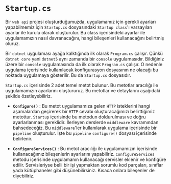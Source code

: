 # **`Startup.cs`**


Bir `web api` projesi oluşturduğumuzda, uygulamamız için gerekli ayarları yapabilmemiz için `Startup.cs` dosyasındaki `Startup class`'ı varsayılan ayarlar ile kurulu olarak oluşturulur. Bu class içerisindeki ayarlar ile uygulamamızın nasıl davranacağını, hangi bileşenleri kullanacağını belirtmiş oluruz.



Bir `dotnet` uygulaması ayağa kalktığında ilk olarak `Program.cs` çalışır. Çünkü `dotnet core` yani `dotnet5` aynı zamanda bir `console` uygulamasıdır. Bildiğiniz üzere bir `console` uygulamasında da ilk olarak `Program.cs` çalışır. O nedenle uygulama içerisinde kullanılacak konfigurasyon dosyasının ne olacağı bu noktada uygulamaya gösterilir. Bu da `Startup.cs` dosyasıdır.



`Startup.cs` içerisinde 2 adet temel metot bulunur. Bu metotlar aracılığı ile uygulamamızın ayarlarını oluştururuz. Bu metotlar ve detaylarını aşağıdaki şekilde özetleyebiliriz.



- **`Configure()`** : Bu metot uygulamamıza gelen `HTTP` isteklerini hangi aşamalardan geçirerek bir `HTTP` cevabı oluşturacağımızı belirttiğimiz metottur. `Startup` içerisinde bu metodun doldurulması ve doğru ayarlarlanması gereklidir. İlerleyen derslerde `middleware` kavramından bahsedeceğiz. Bu `middleware`'ler kullanılarak uygulama içerisinde bir `pipeline` oluşturulur. İşte bu `pipeline` `configure()` dosyası içerisinde belirlenir.


- **`ConfigureServices()`** : Bu metot aracılığı ile uygulamamızın içerisinde kullanacağımız bileşenlerin ayarlarını yapabiliriz. `ConfigureServices` metodu içerisinde uygulamanın kullanacağı servisler eklenir ve konfigüre edilir. Servisleriyse belli bir işi yapmaktan sorumlu kod parçaları, sınıflar yada kütüphaneler gibi düşünebilirsiniz. Kısaca onlara bileşenler de diyebiliriz.